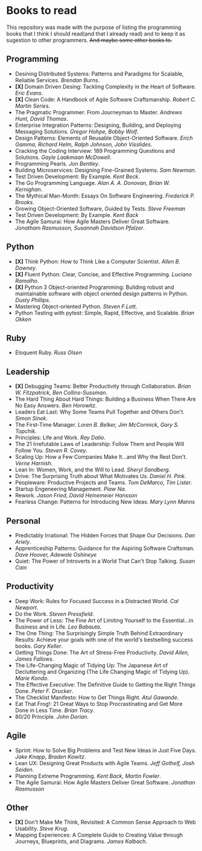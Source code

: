 # Books to read
This repository was made with the purpose of listing the programming books that I think I should read(and that I already read) and to keep it as sugestion to other programmers. ~~And maybe some other books to.~~

## Programming
- Desining Distributed Systems: Patterns and Paradigms for Scalable, Reliable Services. *Brendan Burns*.  
-  **[X]** Domain Driven Desing: Tackling Complexity in the Heart of Software. *Eric Evans*.    
-  **[X]** Clean Code: A Handbook of Agile Software Craftsmanship. *Robert C. Martin Series*.    
- The Pragmatic Programmer: From Journeyman to Master. *Andrews Hunt, David Thomas*.
- Enterprise Integration Patterns: Designing, Building, and Deploying Messaging Solutions. *Gregor Hohpe, Bobby Wolf*.  
- Design Patterns: Elements of Reusable Object-Oriented Software. *Erich Gamma, Richard Helm, Ralph Johnson, John Visslides*.  
- Cracking the Coding Interview: 189 Programming Questions and Solutions. *Gayle Laakmaan McDowell*.  
- Programming Pearls. *Jon Bentley*.  
- Building Microservices: Designing Fine-Grained Systems. *Sam Newman*.  
- Test Driven Development: By Example. *Kent Beck*.  
- The Go Programming Language. *Alan A. A. Donovan, Brian W. Kernighan*.
- The Mythical Man-Month: Essays On Software Engineering. *Frederick P. Brooks*.
- Growing Object-Oriented Software, Guided by Tests. *Steve Freeman*
- Test Driven Development: By Example. *Kent Back*
- The Agile Samurai: How Agile Masters Deliver Great Software. *Jonatham Rasmusson, Susannah Davidson Pfalzer*.

## Python
-  **[X]** Think Python: How to Think Like a Computer Scientist. *Allen B. Downey*.  
- **[X]** Fluent Python: Clear, Concise, and Effective Programming. *Luciano Ramalho*.  
-  **[X]** Python 3 Object-oriented Programming: Building robust and maintainable software with object oriented design patterns in Python. *Dusty Phillips*.    
- Mastering Object-oriented Python. *Steven F.Lott*.  
- Python Testing with pytest: Simple, Rapid, Effective, and Scalable. *Brian Okken*  

## Ruby
- Eloquent Ruby. *Russ Olsen*

## Leadership
- **[X]** Debugging Teams: Better Productivity through Collaboration. *Brian W. Fitzpatrick, Ben Collins-Sussman*.
- The Hard Thing About Hard Things: Building a Business When There Are No Easy Answers. *Ben Horowitz*.  
- Leaders Eat Last: Why Some Teams Pull Together and Others Don't. *Simon Sinek*.  
- The First-Time Manager.	*Loren B. Belker, Jim McCormick, Gary S. Topchik*.  
- Principles: Life and Work. 	*Ray Dalio*.  
- The 21 Irrefutable Laws of Leadership: Follow Them and People Will Follow You. *Steven R. Covey*.  
- Scaling Up: How a Few Companies Make It...and Why the Rest Don't. *Verne Harnish*.  
- Lean In: Women, Work, and the Will to Lead. *Sheryl Sandberg*.  
- Drive: The Surprising Truth about What Motivates Us. *Daniel H. Pink*.
- Peopleware: Productive Projects and Teams. *Tom DeMarco, Tim Lister*.
- Startup Engeneering Management. *Piaw Na*.
- Rework. *Jason Fried, David Heinemeier Hansson*
- Fearless Change: Patterns for Introducing New Ideas. *Mary Lynn Manns*

## Personal
- Predictably Irrational: The Hidden Forces that Shape Our Decisions. *Dan Ariely*.
- Apprenticeship Patterns: Guidance for the Aspiring Software Craftsman. *Dave Hoover, Adewale Oshineye*
- Quiet: The Power of Introverts in a World That Can't Stop Talking. *Susan Cain*

## Productivity
- Deep Work: Rules for Focused Success in a Distracted World. *Cal Newport*.  
- Do the Work. *Steven Pressfield*.  
- The Power of Less: The Fine Art of Limiting Yourself to the Essential...in Business and in Life. *Leo Babauta*.  
- The One Thing: The Surprisingly Simple Truth Behind Extraordinary Results: Achieve your goals with one of the world's bestselling success books. *Gary Keller*.  
- Getting Things Done: The Art of Stress-Free Productivity. *David Allen, James Fallows*.
- The Life-Changing Magic of Tidying Up: The Japanese Art of Decluttering and Organizing (The Life Changing Magic of Tidying Up). *Marie Kondo*.  
- The Effective Executive: The Definitive Guide to Getting the Right Things Done. *Peter F. Drucker*.
- The Checklist Manifesto: How to Get Things Right. *Atul Gawande*.
- Eat That Frog!: 21 Great Ways to Stop Procrastinating and Get More Done in Less Time. *Brian Tracy*.
- 80/20 Principle. *John Dorian*.

## Agile
- Sprint: How to Solve Big Problems and Test New Ideas in Just Five Days. *Jake Knapp, Braden Kowitz*. 
- Lean UX: Designing Great Products with Agile Teams. *Jeff Gothelf, Josh Seiden*.  
- Planning Extreme Programming. *Kent Back, Martin Fowler*.  
- The Agile Samurai: How Agile Masters Deliver Great Software. *Jonathan Rasmusson*

## Other
- **[X]** Don't Make Me Think, Revisited: A Common Sense Approach to Web Usability. *Steve Krug*.  
- Mapping Experiences: A Complete Guide to Creating Value through Journeys, Blueprints, and Diagrams. *James Kalbach*.
